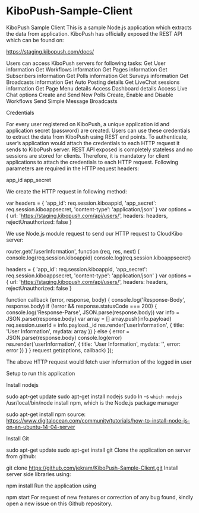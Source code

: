 # KiboPush-Sample-Client
KiboPush Sample Client
This is a sample Node.js application which extracts the data from application. KiboPush has officially exposed the REST API which can be found on:

https://staging.kibopush.com/docs/

Users can access KiboPush servers for following tasks:
  Get User information
  Get Workflows information
  Get Pages information
  Get Subscribers information
  Get Polls information
  Get Surveys information
  Get Broadcasts information
  Get Auto Posting details
  Get LiveChat sessions information
  Get Page Menu details
  Access Dashboard details
  Access Live Chat options
  Create and Send New Polls
  Create, Enable and Disable Workflows
  Send Simple Message Broadcasts

Credentials

For every user registered on KiboPush, a unique application id and application secret (password) are created. Users can use these credentials to extract the data from KiboPush using REST end points. To authenticate, user’s application would attach the credentials to each HTTP request it sends to KiboPush server. REST API exposed is completely stateless and no sessions are stored for clients. Therefore, it is mandatory for client applications to attach the credentials to each HTTP request. Following parameters are required in the HTTP request headers:

app_id
app_secret


We create the HTTP request in following method:

var headers = {
  'app_id': req.session.kiboappid,
  'app_secret': req.session.kiboappsecret,
  'content-type': 'application/json'
}
var options = {
  url: 'https://staging.kibopush.com/api/users/',
  headers: headers,
  rejectUnauthorized: false
}

We use Node.js module request to send our HTTP request to CloudKibo server:

router.get('/userInformation', function (req, res, next) {
  console.log(req.session.kiboappid)
  console.log(req.session.kiboappsecret)

  headers = {
    'app_id': req.session.kiboappid,
    'app_secret': req.session.kiboappsecret,
    'content-type': 'application/json'
  }
  var options = {
    url: 'https://staging.kibopush.com/api/users/',
    headers: headers,
    rejectUnauthorized: false
  }

  function callback (error, response, body) {
    console.log('Response-Body', response.body)
    if (!error && response.statusCode === 200) {
      console.log('Response-Parse', JSON.parse(response.body))
      var info = JSON.parse(response.body)
      var array = []
      array.push(info.payload)
      req.session.userId = info.payload._id
      res.render('userInformation', { title: 'User Information', mydata: array })
    } else {
      error = JSON.parse(response.body)
      console.log(error)
      res.render('userInformation', { title: 'User Information', mydata: '', error: error })
    }
  }
  request.get(options, callback)
});

The above HTTP request would fetch user information of the logged in user


Setup to run this application

Install nodejs

sudo apt-get update
sudo apt-get install nodejs
sudo ln -s `which nodejs` /usr/local/bin/node
install npm, which is the Node.js package manager

sudo apt-get install npm
source: https://www.digitalocean.com/community/tutorials/how-to-install-node-js-on-an-ubuntu-14-04-server

Install Git

sudo apt-get update
sudo apt-get install git
Clone the application on server from github:

git clone https://github.com/jekram/KiboPush-Sample-Client.git
Install server side libraries using:

npm install
Run the application using

npm start
For request of new features or correction of any bug found, kindly open a new issue on this Github repository.
